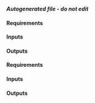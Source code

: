 ***Autogenerated file - do not edit***

#### Requirements

#### Inputs

#### Outputs

<!-- BEGIN_TF_DOCS -->
#### Requirements

#### Inputs

#### Outputs

<!-- END_TF_DOCS -->